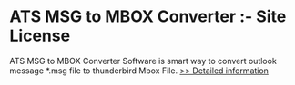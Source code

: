 # ATS MSG to MBOX Converter :- Site License
ATS MSG to MBOX Converter Software is smart way to convert outlook message *.msg file to thunderbird Mbox File.
[>> Detailed information](https://secure.shareit.com/shareit/product.html?productid=300778890&affiliateid=200057808)